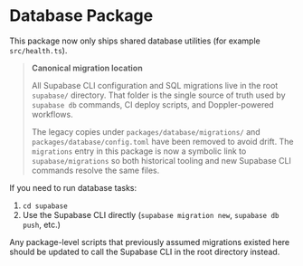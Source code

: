 # Database Package

This package now only ships shared database utilities (for example `src/health.ts`).

> **Canonical migration location**
>
> All Supabase CLI configuration and SQL migrations live in the root `supabase/` directory.
> That folder is the single source of truth used by `supabase db` commands, CI deploy scripts,
> and Doppler-powered workflows.
>
> The legacy copies under `packages/database/migrations/` and `packages/database/config.toml`
> have been removed to avoid drift. The `migrations` entry in this package is now a symbolic link
> to `supabase/migrations` so both historical tooling and new Supabase CLI commands resolve the
> same files.

If you need to run database tasks:

1. `cd supabase`
2. Use the Supabase CLI directly (`supabase migration new`, `supabase db push`, etc.)

Any package-level scripts that previously assumed migrations existed here should be updated to
call the Supabase CLI in the root directory instead.
